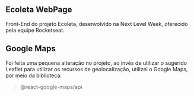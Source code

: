 ## Ecoleta WebPage

Front-End do projeto Ecoleta, desenvolvido na Next Level Week, oferecido pela equipe Rocketseat.

## Google Maps
Foi feita uma pequena alteração no projeto, ao invés de utilizar o sugerido Leaflet para utilizar os recursos de geolocalização, utilizei o Google Maps, por meio da biblioteca: 
> @react-google-maps/api
